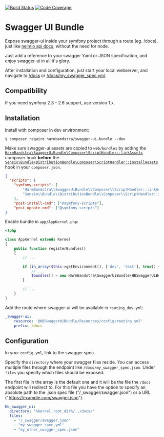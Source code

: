 [![Build Status](https://travis-ci.org/harmbandstra/swagger-ui-bundle.svg?branch=master)](https://travis-ci.org/harmbandstra/swagger-ui-bundle)
[![Code Coverage](https://scrutinizer-ci.com/g/harmbandstra/swagger-ui-bundle/badges/coverage.png?b=master)](https://scrutinizer-ci.com/g/harmbandstra/swagger-ui-bundle/?branch=master)

# Swagger UI Bundle

Expose swagger-ui inside your symfony project through a route (eg. /docs), just like [nelmio api docs](https://github.com/nelmio/NelmioApiDocBundle), without the need for node.

Just add a reference to your swagger Yaml or JSON specification, and enjoy swagger-ui in all it's glory.

After installation and configuration, just start your local webserver, and navigate to [/docs](http://127.0.0.1:8000/docs) or [/docs/my_swagger_spec.yml](http://127.0.0.1:8000/docs/my_swagger_spec.yml).

## Compatibility

If you need symfony 2.3 - 2.6 support, use version 1.x.

## Installation

Install with composer in dev environment:

`$ composer require harmbandstra/swagger-ui-bundle --dev`

Make sure swagger-ui assets are copied to `web/bundles` by adding the [`HarmBandstra\SwaggerUiBundle\Composer\ScriptHandler::linkAssets`](src/Composer/ScriptHandler#L13) composer hook **before** the [`Sensio\Bundle\DistributionBundle\Composer\ScriptHandler::installAssets`](https://github.com/sensiolabs/SensioDistributionBundle/blob/master/Composer/ScriptHandler.php#L158) hook in your `composer.json`. 

```json
{
  "scripts": {
    "symfony-scripts": [
        "HarmBandstra\\SwaggerUiBundle\\Composer\\ScriptHandler::linkAssets",
        "Sensio\\Bundle\\DistributionBundle\\Composer\\ScriptHandler::installAssets"
    ],
    "post-install-cmd": ["@symfony-scripts"],
    "post-update-cmd": ["@symfony-scripts"]
}
```

Enable bundle in `app/AppKernel.php`:

```php
<?php

class AppKernel extends Kernel
{
    public function registerBundles()
    {
        // ...

        if (in_array($this->getEnvironment(), ['dev', 'test'], true)) {
            // ...
            $bundles[] = new HarmBandstra\SwaggerUiBundle\HBSwaggerUiBundle();
        }

        // ...
    }
}
```

Add the route where swagger-ui will be available in `routing_dev.yml`:

```yml
_swagger-ui:
    resource: '@HBSwaggerUiBundle/Resources/config/routing.yml'
    prefix: /docs
```

## Configuration

In your `config.yml`, link to the swagger spec.

Specify the `directory` where your swagger files reside. You can access multiple files through the endpoint like `/docs/my_swagger_spec.json`.
Under `files` you specify which files should be exposed.

The first file in the array is the default one and it will be the file the `/docs` endpoint will redirect to. For this file you have the option to specify an absolute path to the .json spec file ("/_swagger/swagger.json") or a URL ("https://example.com/swagger.json").

```yaml
hb_swagger_ui:
  directory: "%kernel.root_dir%/../docs/"
  files:
    - "/_swagger/swagger.json"
    - "my_swagger_spec.yml"
    - "my_other_swagger_spec.json"
```
